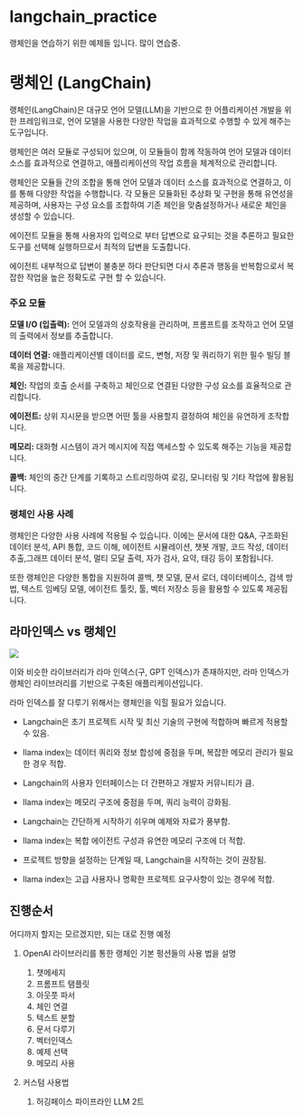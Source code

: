 # langchain_practice
랭체인을 연습하기 위한 예제들 입니다. 많이 연습중.

# 랭체인 (LangChain)

랭체인(LangChain)은 대규모 언어 모델(LLM)을 기반으로 한 어플리케이션 개발을 위한 프레임워크로, 언어 모델을 사용한 다양한 작업을 효과적으로 수행할 수 있게 해주는 도구입니다. 

랭체인은 여러 모듈로 구성되어 있으며, 이 모듈들이 함께 작동하여 언어 모델과 데이터 소스를 효과적으로 연결하고, 애플리케이션의 작업 흐름을 체계적으로 관리합니다. 

랭체인은 모듈들 간의 조합을 통해 언어 모델과 데이터 소스를 효과적으로 연결하고, 이를 통해 다양한 작업을 수행합니다. 각 모듈은 모듈화된 추상화 및 구현을 통해 유연성을 제공하며, 사용자는 구성 요소를 조합하여 기존 체인을 맞춤설정하거나 새로운 체인을 생성할 수 있습니다.

에이전트 모듈을 통해 사용자의 입력으로 부터 답변으로 요구되는 것을 추론하고 필요한 도구를 선택해 실행하므로서 최적의 답변을 도출합니다.

에이전트 내부적으로 답변이 불충분 하다 판단되면 다시 추론과 행동을 반복함으로서 복잡한 작업을 높은 정확도로 구현 할 수 있습니다. 

### 주요 모듈

**모델 I/O (입출력):** 언어 모델과의 상호작용을 관리하며, 프롬프트를 조작하고 언어 모델의 출력에서 정보를 추출합니다.

**데이터 연결:** 애플리케이션별 데이터를 로드, 변형, 저장 및 쿼리하기 위한 필수 빌딩 블록을 제공합니다.

**체인:** 작업의 호출 순서를 구축하고 체인으로 연결된 다양한 구성 요소를 효율적으로 관리합니다.

**에이전트:** 상위 지시문을 받으면 어떤 툴을 사용할지 결정하여 체인을 유연하게 조작합니다.

**메모리:** 대화형 시스템이 과거 메시지에 직접 액세스할 수 있도록 해주는 기능을 제공합니다.

**콜백:** 체인의 중간 단계를 기록하고 스트리밍하여 로깅, 모니터링 및 기타 작업에 활용됩니다.  

### 랭체인 사용 사례

랭체인은 다양한 사용 사례에 적용될 수 있습니다. 이에는 문서에 대한 Q&A, 구조화된 데이터 분석, API 통합, 코드 이해, 에이전트 시뮬레이션, 챗봇 개발, 코드 작성, 데이터 추출,그래프 데이터 분석, 멀티 모달 출력, 자가 검사, 요약, 태깅 등이 포함됩니다.

또한 랭체인은 다양한 통합을 지원하여 콜백, 챗 모델, 문서 로더, 데이터베이스, 검색 방법, 텍스트 임베딩 모델, 에이전트 툴킷, 툴, 벡터 저장소 등을 활용할 수 있도록 제공됩니다.



## 라마인덱스 vs 랭체인

![](https://img1.daumcdn.net/thumb/R1280x0/?scode=mtistory2&fname=https%3A%2F%2Fblog.kakaocdn.net%2Fdn%2FrdIRx%2Fbtszy3Jaw8y%2FjdbbN6j4jjRqZqK4C9EnJK%2Fimg.png)

이와 비슷한 라이브러리가 라마 인덱스(구, GPT 인덱스)가 존재하지만, 라마 인덱스가 랭체인 라이브러리를 기반으로 구축된 애플리케이션입니다.

라마 인덱스를 잘 다루기 위해서는 랭체인을 익힐 필요가 있습니다.

- Langchain은 초기 프로젝트 시작 및 최신 기술의 구현에 적합하며 빠르게 적용할 수 있음.
- llama index는 데이터 쿼리와 정보 합성에 중점을 두며, 복잡한 메모리 관리가 필요한 경우 적합.


- Langchain의 사용자 인터페이스는 더 간편하고 개발자 커뮤니티가 큼. 
- llama index는 메모리 구조에 중점을 두며, 쿼리 능력이 강화됨.


- Langchain는 간단하게 시작하기 쉬우며 예제와 자료가 풍부함.
- llama index는 복합 에이전트 구성과 유연한 메모리 구조에 더 적합.


- 프로젝트 방향을 설정하는 단계일 때, Langchain을 시작하는 것이 권장됨. 
- llama index는 고급 사용자나 명확한 프로젝트 요구사항이 있는 경우에 적합.

## 진행순서
어디까지 할지는 모르겠지만, 되는 대로 진행 예정

1. OpenAI 라이브러리를 통한 랭체인 기본 펑션들의 사용 법을 설명
   1. 챗메세지
   2. 프롬프트 탬플릿
   3. 아웃풋 파서
   4. 체인 연결
   5. 텍스트 분할
   6. 문서 다루기
   7. 벡터인덱스
   8. 예제 선택
   9. 메모리 사용
   

2. 커스텀 사용법
   1. 허깅페이스 파이프라인 LLM
   2트
